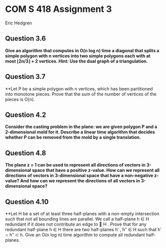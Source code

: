 # COM S 418 Assignment 3
Eric Hedgren

## Question 3.6
**Give an algorithm that computes in O(n log n) time a diagonal that splits a simple polygon with n vertices into two simple polygons each with at most ⌊2n/3⌋ + 2 vertices. Hint: Use the dual graph of a triangulation.**





## Question 3.7
**Let P be a simple polygon with n vertices, which has been partitioned into monotone pieces. Prove that the sum of the number of vertices of the pieces is O(n).



## Question 4.2
**Consider the casting problem in the plane: we are given polygon P and a 2-dimensional mold for it. Describe a linear time algorithm that decides whether P can be removed from the mold by a single translation.**



## Question 4.8
**The plane z = 1 can be used to represent all directions of vectors in 3-dimensional space that have a positive z-value. How can we represent all directions of vectors in 3-dimensional space that have a non-negative z-value? And how can we represent the directions of all vectors in 3-dimensional space?**



## Question 4.10
**Let H be a set of at least three half-planes with a non-empty intersection such that not all bounding lines are parallel. We call a half-plane h ∈ H redundant if it does not contribute an edge to 􏰅 H . Prove that for any redundant half-plane h ∈ H there are two half-planes h′ , h′′ ∈ H such that h′ ∩ h′′ ⊂ h. Give an O(n log n) time algorithm to compute all redundant half-planes.

